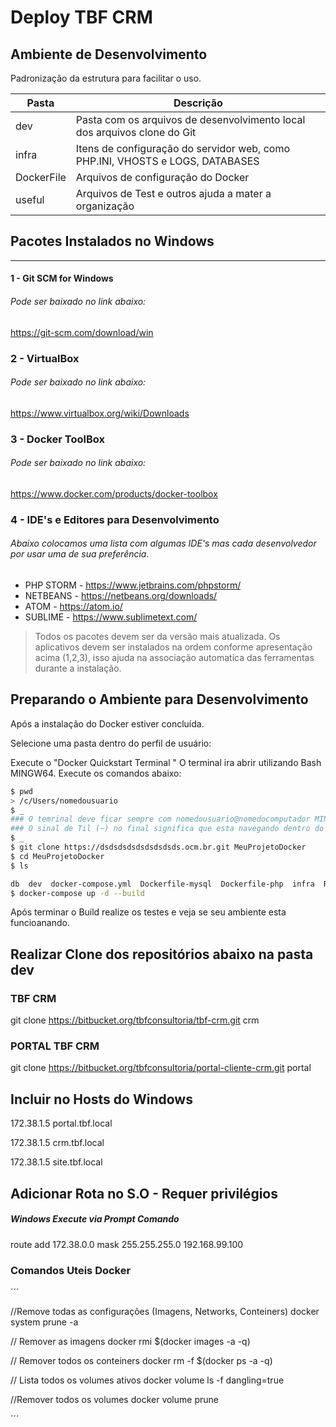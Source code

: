 Deploy TBF CRM
=================

## Ambiente de Desenvolvimento

Padronização da estrutura para facilitar o uso.


| Pasta | Descrição |
| ------ | ------ |
| dev | Pasta com os arquivos de desenvolvimento local dos arquivos clone do Git |
| infra | Itens de configuração do servidor web, como PHP.INI, VHOSTS e LOGS, DATABASES|
| DockerFile | Arquivos de configuração do Docker |
| useful | Arquivos de Test e outros ajuda a mater a organização |


## Pacotes Instalados no Windows #####
 ---------------------------------
#### 1 - Git SCM for Windows
###### Pode ser baixado no link abaixo:
https://git-scm.com/download/win
### 2 - VirtualBox
###### Pode ser baixado no link abaixo:
https://www.virtualbox.org/wiki/Downloads
### 3 - Docker ToolBox 
###### Pode ser baixado no link abaixo:
https://www.docker.com/products/docker-toolbox
### 4 - IDE's e Editores para Desenvolvimento 
###### Abaixo colocamos uma lista com algumas IDE's mas cada desenvolvedor por usar uma de sua preferência.
- PHP STORM - https://www.jetbrains.com/phpstorm/
- NETBEANS - https://netbeans.org/downloads/
- ATOM - https://atom.io/
- SUBLIME - https://www.sublimetext.com/

> Todos os pacotes devem ser da versão mais atualizada.
>Os aplicativos devem ser instalados na ordem conforme apresentação acima (1,2,3), isso ajuda na associação automatica das ferramentas durante a instalação.


## Preparando o Ambiente para Desenvolvimento #####

Após a instalação do Docker estiver concluída.

Selecione uma pasta dentro do perfil de usuário:

Execute o "Docker Quickstart Terminal "
O terminal ira abrir utilizando Bash MINGW64.
Execute os comandos abaixo:

``` sh
$ pwd
> /c/Users/nomedousuario
$ _
### O temrinal deve ficar sempre com nomedousuario@nomedocomputador MINGW64 ~
### O sinal de Til (~) no final significa que esta navegando dentro do perfil do usuário
$ _
$ git clone https://dsdsdsdsdsdsdsdsds.ocm.br.git MeuProjetoDocker
$ cd MeuProjetoDocker
$ ls

db  dev  docker-compose.yml  Dockerfile-mysql  Dockerfile-php  infra  README.md  useful
$ docker-compose up -d --build
```

Após terminar o Build realize os testes e veja se seu ambiente esta funcioanando.

## Realizar Clone dos repositórios abaixo na pasta dev

### TBF CRM

git clone https://bitbucket.org/tbfconsultoria/tbf-crm.git crm

### PORTAL TBF CRM

git clone https://bitbucket.org/tbfconsultoria/portal-cliente-crm.git portal


## Incluir no Hosts do Windows

172.38.1.5 portal.tbf.local

172.38.1.5 crm.tbf.local

172.38.1.5 site.tbf.local


## Adicionar Rota no S.O - Requer privilégios

##### Windows Execute via Prompt Comando 

route add 172.38.0.0 mask 255.255.255.0 192.168.99.100


### Comandos Uteis Docker



´´´

//Remove todas as configurações (Imagens, Networks, Conteiners)
docker system prune -a

// Remover as imagens
docker rmi $(docker images -a -q)

// Remover todos os conteiners
docker rm -f $(docker ps -a -q)

// Lista todos os volumes ativos
docker volume ls -f dangling=true

//Remover todos os volumes
docker volume prune


´´´
